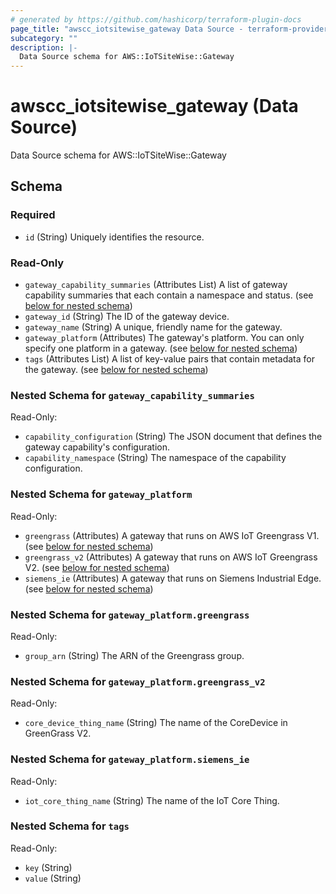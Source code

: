 ```yaml
---
# generated by https://github.com/hashicorp/terraform-plugin-docs
page_title: "awscc_iotsitewise_gateway Data Source - terraform-provider-awscc"
subcategory: ""
description: |-
  Data Source schema for AWS::IoTSiteWise::Gateway
---
```


# awscc_iotsitewise_gateway (Data Source)

Data Source schema for AWS::IoTSiteWise::Gateway



<!-- schema generated by tfplugindocs -->
## Schema

### Required

- `id` (String) Uniquely identifies the resource.

### Read-Only

- `gateway_capability_summaries` (Attributes List) A list of gateway capability summaries that each contain a namespace and status. (see [below for nested schema](#nestedatt--gateway_capability_summaries))
- `gateway_id` (String) The ID of the gateway device.
- `gateway_name` (String) A unique, friendly name for the gateway.
- `gateway_platform` (Attributes) The gateway's platform. You can only specify one platform in a gateway. (see [below for nested schema](#nestedatt--gateway_platform))
- `tags` (Attributes List) A list of key-value pairs that contain metadata for the gateway. (see [below for nested schema](#nestedatt--tags))

<a id="nestedatt--gateway_capability_summaries"></a>
### Nested Schema for `gateway_capability_summaries`

Read-Only:

- `capability_configuration` (String) The JSON document that defines the gateway capability's configuration.
- `capability_namespace` (String) The namespace of the capability configuration.


<a id="nestedatt--gateway_platform"></a>
### Nested Schema for `gateway_platform`

Read-Only:

- `greengrass` (Attributes) A gateway that runs on AWS IoT Greengrass V1. (see [below for nested schema](#nestedatt--gateway_platform--greengrass))
- `greengrass_v2` (Attributes) A gateway that runs on AWS IoT Greengrass V2. (see [below for nested schema](#nestedatt--gateway_platform--greengrass_v2))
- `siemens_ie` (Attributes) A gateway that runs on Siemens Industrial Edge. (see [below for nested schema](#nestedatt--gateway_platform--siemens_ie))

<a id="nestedatt--gateway_platform--greengrass"></a>
### Nested Schema for `gateway_platform.greengrass`

Read-Only:

- `group_arn` (String) The ARN of the Greengrass group.


<a id="nestedatt--gateway_platform--greengrass_v2"></a>
### Nested Schema for `gateway_platform.greengrass_v2`

Read-Only:

- `core_device_thing_name` (String) The name of the CoreDevice in GreenGrass V2.


<a id="nestedatt--gateway_platform--siemens_ie"></a>
### Nested Schema for `gateway_platform.siemens_ie`

Read-Only:

- `iot_core_thing_name` (String) The name of the IoT Core Thing.



<a id="nestedatt--tags"></a>
### Nested Schema for `tags`

Read-Only:

- `key` (String)
- `value` (String)
